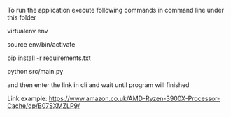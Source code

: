 To run the application execute following commands in command line under this folder

virtualenv env

source env/bin/activate

pip install -r requirements.txt

python src/main.py

and then enter the link in cli and wait until program will finished

Link example: https://www.amazon.co.uk/AMD-Ryzen-3900X-Processor-Cache/dp/B07SXMZLP9/
